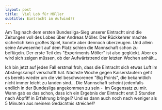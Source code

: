 ```yaml
---
layout: post
title:  Viel Lob für Möller
subtitle: Eintracht im Aufwind!?
---
```


Am Tag nach dem ersten Bundesliga-Sieg unserer Eintracht sind die Zeitungen voll des Lobes über Andreas Möller. Der Rückkehrer machte sicherlich kein großes Spiel, konnte aber dennoch überzeugen. Und allein seine Anwesenheit auf dem Platz schien die Mannschaft schon zu beflügeln. Der erste Teil des "Experiments Möller" ist also geglückt. Aber es wird sich zeigen müssen, ob der Aufwärtstrend der letzten Wochen anhält...

Ich bin jetzt auf jeden Fall erstmal froh, dass die Eintracht sich etwas Luft im Abstiegskampf verschafft hat. Nächste Woche gegen Kaiserslautern geht es bereits wieder um die viel beschworenen "Big Points", die bekanntlich nicht immer leicht zu landen sind... Die Mannschaft scheint jedenfalls endlich in der Bundesliga angekommen zu sein -  im Gegensatz zu mir. Wann gab es das schon, dass ich ein Ergebnis der Eintracht erst 3 Stunden nach Abpfiff in Erfahrung bringe!? Und es dann auch noch nach weniger als 5 Minuten aus meinem Gedächtnis streiche!?
